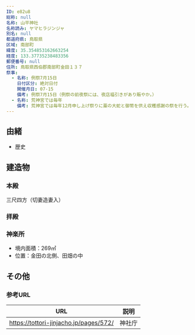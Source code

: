 ```yaml
---
ID: e82u8
総称: null
名称: 山平神社
名称読み: ヤマヒラジンジャ
別名: null
都道府県: 鳥取県
区域: 南部町
緯度: 35.354853162663254
経度: 133.37735238483356
郵便番号: null
住所: 鳥取県西伯郡南部町金田１３７
祭事:
  - 名称: 例祭7月15日
    日付区分: 絶対日付
    開催月日: 07-15
    備考: 例祭7月15日（例祭の前夜祭には、夜店福引きがあり賑やか。）
  - 名称: 荒神宮では毎年
    備考: 荒神宮では毎年12月申し上げ祭りに藁の大蛇と御幣を供え収穫感謝の祭を行う。
---
```


## 由緒

- 歴史

## 建造物

### 本殿

三尺四方（切妻造妻入）

### 拝殿

### 神楽所

- 境内面積：269㎡
- 位置：金田の北側、田畑の中

## その他

### 参考URL

| URL                                    | 説明   |
| -------------------------------------- | ------ |
| https://tottori-jinjacho.jp/pages/572/ | 神社庁 |

